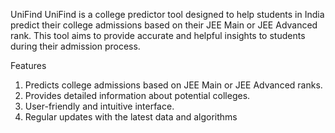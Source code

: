 UniFind
UniFind is a college predictor tool designed to help students in India predict their college admissions based on their JEE Main or JEE Advanced rank. This tool aims to provide accurate and helpful insights to students during their admission process.

Features

1. Predicts college admissions based on JEE Main or JEE Advanced ranks.
2. Provides detailed information about potential colleges.
3. User-friendly and intuitive interface.
4. Regular updates with the latest data and algorithms
